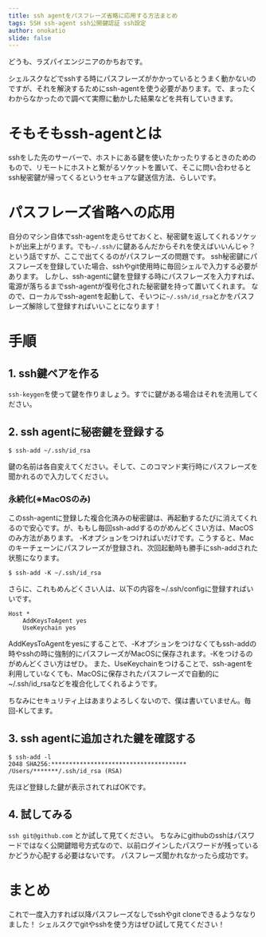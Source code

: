```yaml
---
title: ssh agentをパスフレーズ省略に応用する方法まとめ
tags: SSH ssh-agent ssh公開鍵認証 ssh設定
author: onokatio
slide: false
---
```

どうも、ラズパイエンジニアのかちおです。

シェルスクなどでsshする時にパスフレーズがかかっているとうまく動かないのですが、それを解決するためにssh-agentを使う必要があります。で、まったくわからなかったので調べて実際に動かした結果などを共有していきます。

# そもそもssh-agentとは

sshをした先のサーバーで、ホストにある鍵を使いたかったりするときのためのもので、リモートにホストと繋がるソケットを置いて、そこに問い合わせるとssh秘密鍵が帰ってくるというセキュアな鍵送信方法、らしいです。

# パスフレーズ省略への応用

自分のマシン自体でssh-agentを走らせておくと、秘密鍵を返してくれるソケットが出来上がります。でも`~/.ssh/`に鍵あるんだからそれを使えばいいんじゃ？という話ですが、ここで出てくるのがパスフレーズの問題です。
ssh秘密鍵にパスフレーズを登録していた場合、sshやgit使用時に毎回シェルで入力する必要があります。
しかし、ssh-agentに鍵を登録する時にパスフレーズを入力すれば、電源が落ちるまでssh-agentが復号化された秘密鍵を持って置いてくれます。
なので、ローカルでssh-agentを起動して、そいつに`~/.ssh/id_rsa`とかをパスフレーズ解除して登録すればいいことになります！

# 手順

## 1. ssh鍵ペアを作る

`ssh-keygen`を使って鍵を作りましょう。すでに鍵がある場合はそれを流用してください。

## 2. ssh agentに秘密鍵を登録する

```
$ ssh-add ~/.ssh/id_rsa
```

鍵の名前は各自変えてください。そして、このコマンド実行時にパスフレーズを聞かれるので入力してください。

### 永続化(※MacOSのみ)
このssh-agentに登録した複合化済みの秘密鍵は、再起動するたびに消えてくれるので安心です。が、ももし毎回ssh-addするのがめんどくさい方は、MacOSのみ方法があります。
-Kオプションをつければいだけです。こうすると、Macのキーチェーンにパスフレーズが登録され、次回起動時も勝手にssh-addされた状態になります。

```
$ ssh-add -K ~/.ssh/id_rsa
```

さらに、これもめんどくさい人は、以下の内容を~/.ssh/configに登録すればいいです。

```
Host *
    AddKeysToAgent yes
    UseKeychain yes
```

AddKeysToAgentをyesにすることで、-Kオプションをつけなくてもssh-addの時やsshの時に強制的にパスフレーズがMacOSに保存されます。-Kをつけるのがめんどくさい方はぜひ。
また、UseKeychainをつけることで、ssh-agentを利用していなくても、MacOSに保存されたパスフレーズで自動的に~/.ssh/id_rsaなどを複合化してくれるようです。

ちなみにセキュリティ上はあまりよろしくないので、僕は書いていません。毎回-Kしてます。

## 3. ssh agentに追加された鍵を確認する

```
$ ssh-add -l
2048 SHA256:************************************** /Users/*******/.ssh/id_rsa (RSA)
```

先ほど登録した鍵が表示されてればOKです。

## 4. 試してみる

`ssh git@github.com` とか試して見てください。
ちなみにgithubのsshはパスワードではなく公開鍵暗号方式なので、以前ログインしたパスワードが残っているかどうか心配する必要はないです。
パスフレーズ聞かれなかったら成功です。

# まとめ

これで一度入力すれば以降パスフレーズなしでsshやgit cloneできるようななりました！
シェルスクでgitやsshを使う方はぜひ試して見てください！

